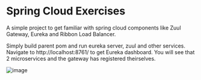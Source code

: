 # Spring Cloud Exercises

A simple project to get familiar with spring cloud components like Zuul Gateway, Eureka and Ribbon Load Balancer.

Simply build parent pom and run eureka server, zuul and other services.
Navigate to http://localhost:8761/ to get Eureka dashboard. You will see that 2 microservices and the gateway has registered theirselves.


![image](https://user-images.githubusercontent.com/21360651/70390508-c2cdfb00-19dc-11ea-8fd9-f15c06f45880.png)

 
